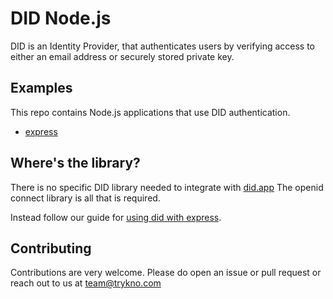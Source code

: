 # DID Node.js

DID is an Identity Provider, that authenticates users by verifying access to either an email address or securely stored private key.

## Examples

This repo contains Node.js applications that use DID authentication.

- [express](examples/express-openid-connect)

## Where's the library?

There is no specific DID library needed to integrate with [did.app](https://did.app)
The openid connect library is all that is required.

Instead follow our guide for [using did with express](https://did.app/guides/express-nodejs-openid-connect-integration).

## Contributing

Contributions are very welcome. Please do open an issue or pull request or reach out to us at [team@trykno.com](mailto:team@trykno.com)
